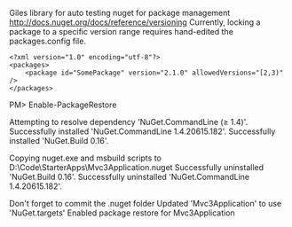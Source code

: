 Giles library for auto testing 
nuget for package management
  http://docs.nuget.org/docs/reference/versioning
    Currently, locking a package to a specific version range requires hand-edited the packages.config file.

    <?xml version="1.0" encoding="utf-8"?>
    <packages>
        <package id="SomePackage" version="2.1.0" allowedVersions="[2,3)" />
    </packages>

PM> Enable-PackageRestore

Attempting to resolve dependency 'NuGet.CommandLine (≥ 1.4)'.
Successfully installed 'NuGet.CommandLine 1.4.20615.182'.
Successfully installed 'NuGet.Build 0.16'.

Copying nuget.exe and msbuild scripts to D:\Code\StarterApps\Mvc3Application\.nuget
Successfully uninstalled 'NuGet.Build 0.16'.
Successfully uninstalled 'NuGet.CommandLine 1.4.20615.182'.

Don't forget to commit the .nuget folder
Updated 'Mvc3Application' to use 'NuGet.targets'
Enabled package restore for Mvc3Application